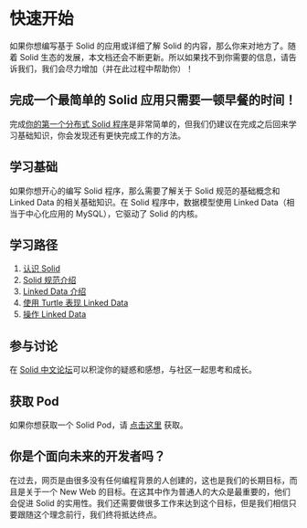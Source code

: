 # 快速开始

如果你想编写基于 Solid 的应用或详细了解 Solid 的内容，那么你来对地方了。随着 Solid 生态的发展，本文档还会不断更新。所以如果找不到你需要的信息，请告诉我们，我们会尽力增加（并在此过程中帮助你）！

## 完成一个最简单的 Solid 应用只需要一顿早餐的时间！

完成[你的第一个分布式 Solid 程序](application/application)是非常简单的，但我们仍建议在完成之后回来学习基础知识，你会发现还有更快完成工作的方法。

## 学习基础

如果你想开心的编写 Solid 程序，那么需要了解关于 Solid 规范的基础概念和 Linked Data 的相关基础知识。在 Solid 程序中，数据模型使用 Linked Data（相当于中心化应用的 MySQL），它驱动了 Solid 的内核。

## 学习路径

1. [认识 Solid](./guides/basic)
2. [Solid 规范介绍](./guides/spec)
3. [Linked Data 介绍](./linkeddata/fundamentals)
4. [使用 Turtle 表现 Linked Data](./linkeddata/turtle)
5. [操作 Linked Data](./linkeddata/rdflib)

## 参与讨论

在 [Solid 中文论坛](https://forum.learnsolid.cn/)可以积淀你的疑惑和感想，与社区一起思考和成长。

## 获取 Pod

如果你想获取一个 Solid Pod，请 [点击这里](https://solid.authing.cn) 获取。

## 你是个面向未来的开发者吗？

在过去，网页是由很多没有任何编程背景的人创建的，这也是我们的长期目标，而且是关于一个 New Web 的目标。在这其中作为普通人的大众是最重要的，他们会促进 Solid 的实用性。我们还需要做很多工作来达到这个目标，但是我们相信只要跟随这个理念前行，我们终将抵达终点。
